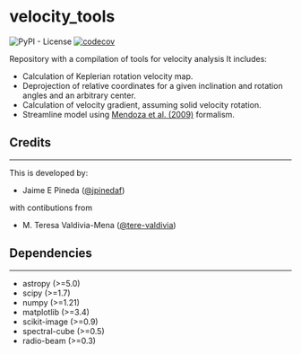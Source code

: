 # velocity_tools
![PyPI - License](https://img.shields.io/pypi/l/velocity_tools?color=red)
[![codecov](https://codecov.io/gh/jpinedaf/velocity_tools/graph/badge.svg?token=4JFPKTRSX0)](https://codecov.io/gh/jpinedaf/velocity_tools)

Repository with a compilation of tools for velocity analysis
It includes:
- Calculation of Keplerian rotation velocity map.
- Deprojection of relative coordinates for a given inclination and rotation angles and an arbitrary center. 
- Calculation of velocity gradient, assuming solid velocity rotation. 
- Streamline model using [Mendoza et al. (2009)](https://ui.adsabs.harvard.edu/abs/2009MNRAS.393..579M) formalism.


## Credits
---

This is developed by:

- Jaime E Pineda ([@jpinedaf](http://github.com/jpinedaf))

with contibutions from 
- M. Teresa Valdivia-Mena ([@tere-valdivia](http://github.com/tere-valdivia))


## Dependencies
---

- astropy (>=5.0)
- scipy (>=1.7)
- numpy (>=1.21)
- matplotlib (>=3.4)
- scikit-image (>=0.9)
- spectral-cube (>=0.5)
- radio-beam (>=0.3)